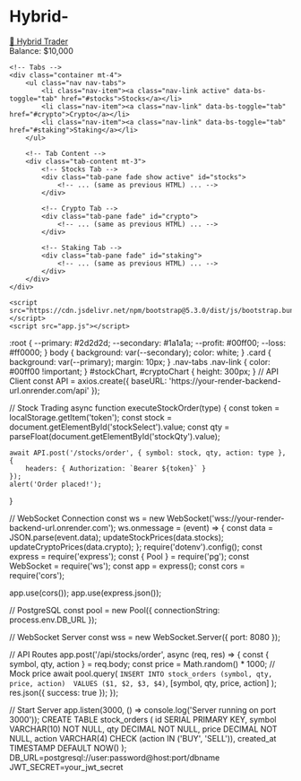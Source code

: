 # Hybrid-<!DOCTYPE html>
<html lang="en">
<head>
    <meta charset="UTF-8">
    <meta name="viewport" content="width=device-width, initial-scale=1.0">
    <title>Hybrid Trader</title>
    <link href="https://cdn.jsdelivr.net/npm/bootstrap@5.3.0/dist/css/bootstrap.min.css" rel="stylesheet">
    <link rel="stylesheet" href="style.css">
</head>
<body>
    <!-- Navbar -->
    <nav class="navbar navbar-dark bg-dark">
        <div class="container-fluid">
            <a class="navbar-brand" href="#">🚀 Hybrid Trader</a>
            <div class="d-flex">
                <span class="text-success me-3">Balance: $<span id="balance">10,000</span></span>
            </div>
        </div>
    </nav>

    <!-- Tabs -->
    <div class="container mt-4">
        <ul class="nav nav-tabs">
            <li class="nav-item"><a class="nav-link active" data-bs-toggle="tab" href="#stocks">Stocks</a></li>
            <li class="nav-item"><a class="nav-link" data-bs-toggle="tab" href="#crypto">Crypto</a></li>
            <li class="nav-item"><a class="nav-link" data-bs-toggle="tab" href="#staking">Staking</a></li>
        </ul>

        <!-- Tab Content -->
        <div class="tab-content mt-3">
            <!-- Stocks Tab -->
            <div class="tab-pane fade show active" id="stocks">
                <!-- ... (same as previous HTML) ... -->
            </div>

            <!-- Crypto Tab -->
            <div class="tab-pane fade" id="crypto">
                <!-- ... (same as previous HTML) ... -->
            </div>

            <!-- Staking Tab -->
            <div class="tab-pane fade" id="staking">
                <!-- ... (same as previous HTML) ... -->
            </div>
        </div>
    </div>

    <script src="https://cdn.jsdelivr.net/npm/bootstrap@5.3.0/dist/js/bootstrap.bundle.min.js"></script>
    <script src="app.js"></script>
</body>
</html>
:root {
    --primary: #2d2d2d;
    --secondary: #1a1a1a;
    --profit: #00ff00;
    --loss: #ff0000;
}
body { background: var(--secondary); color: white; }
.card { background: var(--primary); margin: 10px; }
.nav-tabs .nav-link { color: #00ff00 !important; }
#stockChart, #cryptoChart { height: 300px; }
// API Client
const API = axios.create({ baseURL: 'https://your-render-backend-url.onrender.com/api' });

// Stock Trading
async function executeStockOrder(type) {
    const token = localStorage.getItem('token');
    const stock = document.getElementById('stockSelect').value;
    const qty = parseFloat(document.getElementById('stockQty').value);
    
    await API.post('/stocks/order', { symbol: stock, qty, action: type }, {
        headers: { Authorization: `Bearer ${token}` }
    });
    alert('Order placed!');
}

// WebSocket Connection
const ws = new WebSocket('wss://your-render-backend-url.onrender.com');
ws.onmessage = (event) => {
    const data = JSON.parse(event.data);
    updateStockPrices(data.stocks);
    updateCryptoPrices(data.crypto);
};
require('dotenv').config();
const express = require('express');
const { Pool } = require('pg');
const WebSocket = require('ws');
const app = express();
const cors = require('cors');

app.use(cors());
app.use(express.json());

// PostgreSQL
const pool = new Pool({ connectionString: process.env.DB_URL });

// WebSocket Server
const wss = new WebSocket.Server({ port: 8080 });

// API Routes
app.post('/api/stocks/order', async (req, res) => {
    const { symbol, qty, action } = req.body;
    const price = Math.random() * 1000; // Mock price
    await pool.query(
        `INSERT INTO stock_orders (symbol, qty, price, action) 
         VALUES ($1, $2, $3, $4)`,
        [symbol, qty, price, action]
    );
    res.json({ success: true });
});

// Start Server
app.listen(3000, () => console.log('Server running on port 3000'));
CREATE TABLE stock_orders (
    id SERIAL PRIMARY KEY,
    symbol VARCHAR(10) NOT NULL,
    qty DECIMAL NOT NULL,
    price DECIMAL NOT NULL,
    action VARCHAR(4) CHECK (action IN ('BUY', 'SELL')),
    created_at TIMESTAMP DEFAULT NOW()
);
DB_URL=postgresql://user:password@host:port/dbname
JWT_SECRET=your_jwt_secret